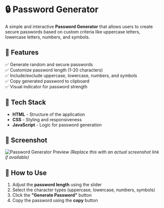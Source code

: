 # 🔒 Password Generator  

A simple and interactive **Password Generator** that allows users to create secure passwords based on custom criteria like uppercase letters, lowercase letters, numbers, and symbols.  

## 🚀 Features  
✅ Generate random and secure passwords  
✅ Customize password length (1-20 characters)  
✅ Include/exclude uppercase, lowercase, numbers, and symbols  
✅ Copy generated password to clipboard  
✅ Visual indicator for password strength  

## 🎨 Tech Stack  
- **HTML** - Structure of the application  
- **CSS** - Styling and responsiveness  
- **JavaScript** - Logic for password generation  

## 📸 Screenshot  
![Password Generator Preview](path/to/screenshot.png) *(Replace this with an actual screenshot link if available)*  

## 🔧 How to Use  
1. Adjust the **password length** using the slider  
2. Select the character types (uppercase, lowercase, numbers, symbols)  
3. Click the **"Generate Password"** button  
4. Copy the password using the **copy** button  

 
